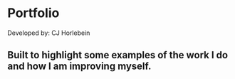 # Portfolio

Developed by: CJ Horlebein

## Built to highlight some examples of the work I do and how I am improving myself. 
